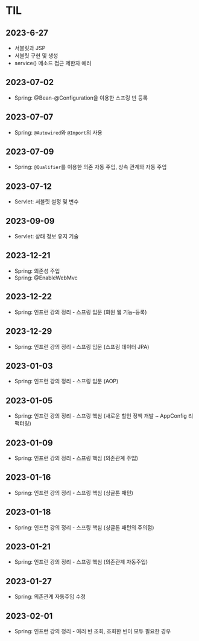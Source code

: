 # TIL
## 2023-6-27
- 서블릿과 JSP
- 서블릿 구현 및 생성
- service() 메소드 접근 제한자 에러

## 2023-07-02
- Spring: @Bean-@Configuration을 이용한 스프링 빈 등록

## 2023-07-07
- Spring: `@Autowired`와 `@Import`의 사용

## 2023-07-09
- Spring: `@Qualifier`를 이용한 의존 자동 주입, 상속 관계와 자동 주입

## 2023-07-12
- Servlet: 서블릿 설정 및 변수

## 2023-09-09
- Servlet: 상태 정보 유지 기술

## 2023-12-21
- Spring: 의존성 주입
- Spring: @EnableWebMvc

## 2023-12-22
- Spring: 인프런 강의 정리 - 스프링 입문 (회원 웹 기능-등록)

## 2023-12-29
- Spring: 인프런 강의 정리 - 스프링 입문 (스프링 데이터 JPA)

## 2023-01-03
- Spring: 인프런 강의 정리 - 스프링 입문 (AOP)

## 2023-01-05
- Spring: 인프런 강의 정리 - 스프링 핵심 (새로운 할인 정책 개발 ~ AppConfig 리팩터링)

## 2023-01-09
- Spring: 인프런 강의 정리 - 스프링 핵심 (의존관계 주입)

## 2023-01-16
- Spring: 인프런 강의 정리 - 스프링 핵심 (싱글톤 패턴)

## 2023-01-18
- Spring: 인프런 강의 정리 - 스프링 핵심 (싱글톤 패턴의 주의점)

## 2023-01-21
- Spring: 인프런 강의 정리 - 스프링 핵심 (의존관계 자동주입)

## 2023-01-27
- Spring: 의존관계 자동주입 수정

## 2023-02-01
- Spring: 인프런 강의 정리 - 여러 빈 조회, 조회한 빈이 모두 필요한 경우